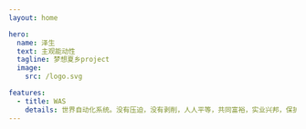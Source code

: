 ```yaml
---
layout: home

hero:
  name: 泽生
  text: 主观能动性
  tagline: 梦想夏乡project
  image:
    src: /logo.svg

features:
  - title: WAS
    details: 世界自动化系统。没有压迫，没有剥削，人人平等，共同富裕，实业兴邦，保护环境，探索未来
---
```

